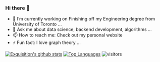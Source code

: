### Hi there 👋

<!--
**Exquisition/Exquisition** is a ✨ _special_ ✨ repository because its `README.md` (this file) appears on your GitHub profile.

Here are some ideas to get you started:


-->

- 🔭 I’m currently working on Finishing off my Engineering degree from University of Toronto ...
- 💬 Ask me about data science, backend development, algorithms ...
- 📫 How to reach me: Check out my personal website
- ⚡ Fun fact: I love graph theory ...


[![Exquisition's github stats](https://github-readme-stats.vercel.app/api?username=Exquisition)](https://github.com/Exquisition/github-readme-stats)
[![Top Languages](https://github-readme-stats.vercel.app/api/top-langs/?username=Exquisition)](https://github.com/Exquisition/github-readme-stats)
![visitors](https://visitor-badge.glitch.me/badge?page_id=Exquisition.visitor-badge)
